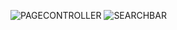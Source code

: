 ![PAGECONTROLLER](https://media.giphy.com/media/1RFZG6dad32XnWXUc1/giphy.gif)
![SEARCHBAR](https://media.giphy.com/media/9g2ER6Ziz5E6dZ5G1e/giphy.gif)


